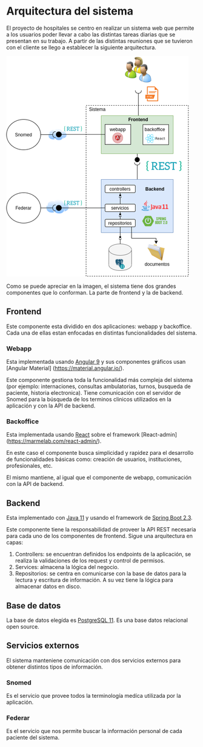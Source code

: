# Arquitectura del sistema

El proyecto de hospitales se centro en realizar un sistema web que permite a los usuarios poder llevar a cabo las distintas tareas diarias que se presentan en su trabajo. A partir de las distintas reuniones que se tuvieron con el cliente se llego a establecer la siguiente arquitectura.


![Arquitectura general](Arquitectura.png)


Como se puede apreciar en la imagen, el sistema tiene dos grandes componentes que lo conforman. La parte de frontend y la de backend.


## Frontend

Este componente esta dividido en dos aplicaciones: webapp y backoffice. Cada una de ellas estan enfocadas en distintas funcionalidades del sistema.


### Webapp

Esta implementada usando [Angular 9](https://angular.io/) y sus componentes gráficos usan [Angular Material] (https://material.angular.io/).

Este componente gestiona toda la funcionalidad más compleja del sistema (por ejemplo: internaciones, consultas ambulatorias, turnos, busqueda de paciente, historia electronica). Tiene comunicación con el servidor de Snomed para la búsqueda de los terminos clinicos utilizados en la aplicación y con la API de backend.


### Backoffice

Esta implementada usando [React](https://es.reactjs.org/) sobre el framework [React-admin] (https://marmelab.com/react-admin/). 

En este caso el componente busca simplicidad y rapidez para el desarrollo de funcionalidades básicas como: creación de usuarios, instituciones, profesionales, etc. 

El mismo mantiene, al igual que el componente de webapp, comunicación con la API de backend. 


## Backend

Esta implementado con [Java 11](https://www.java.com/es/download/) y usando el framework de [Spring Boot 2.3](https://spring.io/projects/spring-boot). 

Este componente tiene la responsabilidad de proveer la API REST necesaria para cada uno de los componentes de frontend. Sigue una arquitectura en capas:

1. Controllers: se encuentran definidos los endpoints de la aplicación, se realiza la validaciones de los request y control de permisos.
2. Services: almacena la lógica del negocio.
3. Repositorios: se centra en comunicarse con la base de datos para la lectura y escritura de información. A su vez tiene la lógica para almacenar datos en disco.


## Base de datos

La base de datos elegída es [PostgreSQL 11](https://www.postgresql.org/about/news/1894/). Es una base datos relacional open source.

## Servicios externos

El sistema manteniene comunicación con dos servicios externos para obtener distintos tipos de información.

### Snomed

Es el servicio que provee todos la terminología medíca utilizada por la aplicación.

### Federar

Es el servicio que nos permite buscar la información personal de cada paciente del sistema.






